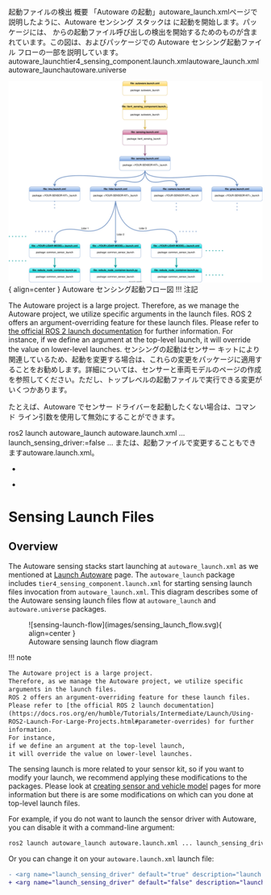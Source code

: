 起動ファイルの検出
概要
「Autoware の起動」autoware_launch.xmlページで説明したように、Autoware センシング スタックは に起動を開始します。パッケージには、 からの起動ファイル呼び出しの検出を開始するためのものが含まれています。この図は、およびパッケージでの Autoware センシング起動ファイル フローの一部を説明しています。autoware_launchtier4_sensing_component.launch.xmlautoware_launch.xmlautoware_launchautoware.universe

![sensing-launch-flow](images/sensing_launch_flow.svg){ align=center } Autoware センシング起動フロー図
!!! 注記

The Autoware project is a large project.
Therefore, as we manage the Autoware project, we utilize specific
arguments in the launch files.
ROS 2 offers an argument-overriding feature for these launch files.
Please refer to [the official ROS 2 launch documentation](https://docs.ros.org/en/humble/Tutorials/Intermediate/Launch/Using-ROS2-Launch-For-Large-Projects.html#parameter-overrides) for further information.
For instance,
if we define an argument at the top-level launch,
it will override the value on lower-level launches.
センシングの起動はセンサー キットにより関連しているため、起動を変更する場合は、これらの変更をパッケージに適用することをお勧めします。詳細については、センサーと車両モデルのページの作成を参照してください。ただし、トップレベルの起動ファイルで実行できる変更がいくつかあります。

たとえば、Autoware でセンサー ドライバーを起動したくない場合は、コマンド ライン引数を使用して無効にすることができます。

ros2 launch autoware_launch autoware.launch.xml ... launch_sensing_driver:=false ...
または、起動ファイルで変更することもできますautoware.launch.xml。

- <arg name="launch_sensing_driver" default="true" description="launch sensing driver"/>
+ <arg name="launch_sensing_driver" default="false" description="launch sensing driver"/>

# Sensing Launch Files

## Overview

The Autoware sensing stacks start
launching at `autoware_launch.xml` as we mentioned at [Launch Autoware](../index.md) page.
The `autoware_launch` package includes `tier4_sensing_component.launch.xml`
for starting sensing launch files invocation from `autoware_launch.xml`.
This diagram describes some of the Autoware sensing launch files flow at `autoware_launch` and `autoware.universe` packages.

<figure markdown>
  ![sensing-launch-flow](images/sensing_launch_flow.svg){ align=center }
  <figcaption>
    Autoware sensing launch flow diagram
  </figcaption>
</figure>

!!! note

    The Autoware project is a large project.
    Therefore, as we manage the Autoware project, we utilize specific
    arguments in the launch files.
    ROS 2 offers an argument-overriding feature for these launch files.
    Please refer to [the official ROS 2 launch documentation](https://docs.ros.org/en/humble/Tutorials/Intermediate/Launch/Using-ROS2-Launch-For-Large-Projects.html#parameter-overrides) for further information.
    For instance,
    if we define an argument at the top-level launch,
    it will override the value on lower-level launches.

The sensing launch is more related to your sensor kit,
so if you want to modify your launch, we recommend applying
these modifications to the <YOUR-SENSOR-KIT> packages.
Please look
at [creating sensor and vehicle model](../../creating-vehicle-and-sensor-model/index.md) pages for more information but there
is are some modifications on which can you done at top-level launch files.

For example, if you do not want to launch the sensor driver with Autoware,
you can disable it with a command-line argument:

```bash
ros2 launch autoware_launch autoware.launch.xml ... launch_sensing_driver:=false ...
```

Or you can change it on your `autoware.launch.xml` launch file:

```diff
- <arg name="launch_sensing_driver" default="true" description="launch sensing driver"/>
+ <arg name="launch_sensing_driver" default="false" description="launch sensing driver"/>
```
